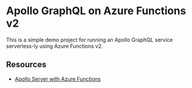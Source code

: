 # Apollo GraphQL on Azure Functions v2
This is a simple demo project for running an Apollo GraphQL service serverless-ly
using Azure Functions v2.

## Resources
- [Apollo Server with Azure Functions](https://github.com/apollographql/apollo-server/tree/master/packages/apollo-server-azure-functions)

